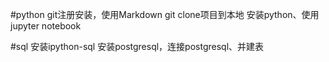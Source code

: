#python
git注册安装，使用Markdown
git clone项目到本地
安装python、使用jupyter notebook


#sql
安装ipython-sql
安装postgresql，连接postgresql、并建表